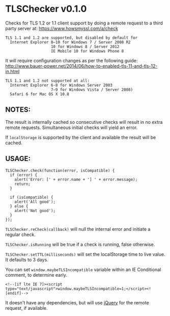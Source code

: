 # TLSChecker v0.1.0 #

Checks for TLS 1.2 or 1.1 client support by doing a remote request to a
third party server at: https://www.howsmyssl.com/a/check

```
TLS 1.1 and 1.2 are supported, but disabled by default for
  Internet Explorer 8–10 for Windows 7 / Server 2008 R2
                    10 for Windows 8 / Server 2012
                    IE Mobile 10 for Windows Phone 8
```

It will require configuration changes as per the following guide:
http://www.bauer-power.net/2014/06/how-to-enabled-tls-11-and-tls-12-in.html

```
TLS 1.1 and 1.2 not supported at all:
  Internet Explorer 6-8 for Windows Server 2003
                    7–9 for Windows Vista / Server 2008)
  Safari 6 for Mac OS X 10.8
```

## NOTES:

The result is internally cached so consecutive checks will result in no
extra remote requests. Simultaneous initial checks will yield an error.

If `localStorage` is supported by the client and available the result will
be cached.

## USAGE:

```
TLSChecker.check(function(error, isCompatible) {
  if (error) {
    alert('Error: [' + error.name + '] ' + error.message);
    return;
  }

  if (isCompatible) {
    alert('All good');
  } else {
    alert('Not good');
  }
});
```

`TLSChecker.reCheck(callback)` will null the internal error and initiate a
regular check.

`TLSChecker.isRunning` will be true if a check is running, false otherwise.

`TLSChecker.setTTL(milliseconds)` will set the localStorage time to live value.
It defaults to 3 days.

You can set `window.maybeTLSIncompatible` variable within an IE Conditional
comment, to determine early.
```
<!--[if lte IE 7]><script type="text/javascript">window.maybeTLSIncompatible=1;</script><![endif]-->
```

It doesn't have any dependencies, but will use [jQuery](http://jquery.com) for the remote request,
if available.